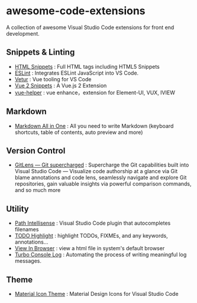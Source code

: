 # awesome-code-extensions
A collection of awesome Visual Studio Code extensions for front end development.

## Snippets & Linting
- [HTML Snippets](https://marketplace.visualstudio.com/items?itemName=abusaidm.html-snippets) : Full HTML tags including HTML5 Snippets
- [ESLint](https://marketplace.visualstudio.com/items?itemName=dbaeumer.vscode-eslint) : Integrates ESLint JavaScript into VS Code.
- [Vetur](https://marketplace.visualstudio.com/items?itemName=octref.vetur) : Vue tooling for VS Code
- [Vue 2 Snippets](https://marketplace.visualstudio.com/items?itemName=hollowtree.vue-snippets) : A Vue.js 2 Extension
- [vue-helper](https://marketplace.visualstudio.com/items?itemName=shenjiaolong.vue-helper) : vue enhance，extension for Element-UI, VUX, IVIEW

## Markdown
- [Markdown All in One](https://marketplace.visualstudio.com/items?itemName=yzhang.markdown-all-in-one) : All you need to write Markdown (keyboard shortcuts, table of contents, auto preview and more)

## Version Control
- [GitLens — Git supercharged](https://marketplace.visualstudio.com/items?itemName=eamodio.gitlens) : Supercharge the Git capabilities built into Visual Studio Code — Visualize code authorship at a glance via Git blame annotations and code lens, seamlessly navigate and explore Git repositories, gain valuable insights via powerful comparison commands, and so much more

## Utility
- [Path Intellisense](https://marketplace.visualstudio.com/items?itemName=christian-kohler.path-intellisense) : Visual Studio Code plugin that autocompletes filenames
- [TODO Highlight](https://marketplace.visualstudio.com/items?itemName=wayou.vscode-todo-highlight) : highlight TODOs, FIXMEs, and any keywords, annotations...
- [View In Browser](https://marketplace.visualstudio.com/items?itemName=qinjia.view-in-browser) : view a html file in system's default browser
- [Turbo Console Log](https://marketplace.visualstudio.com/items?itemName=ChakrounAnas.turbo-console-log) : Automating the process of writing meaningful log messages.


## Theme
- [Material Icon Theme](https://marketplace.visualstudio.com/items?itemName=PKief.material-icon-theme) : Material Design Icons for Visual Studio Code
